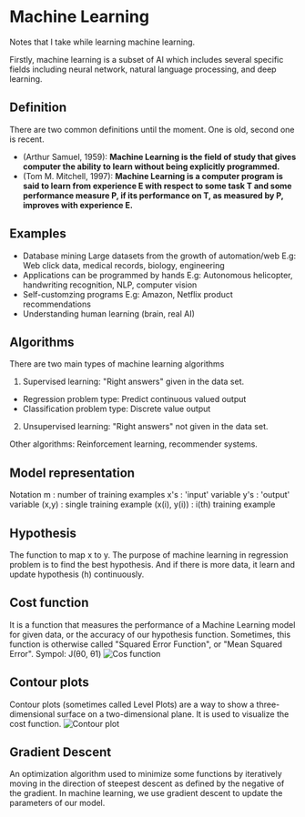 # Machine Learning
Notes that I take while learning machine learning.

Firstly, machine learning is a subset of AI which includes several specific fields including neural network, natural language processing, and deep learning.

## Definition
There are two common definitions until the moment. One is old, second one is recent.
* (Arthur Samuel, 1959): **Machine Learning is the field of study that gives computer the ability to learn without being explicitly programmed.**
* (Tom M. Mitchell, 1997): **Machine Learning is a computer program is said to learn from experience E with respect to some task T and some performance measure P, if its performance on T, as measured by P, improves with experience E.**

## Examples
* Database mining
  Large datasets from the growth of automation/web
  E.g: Web click data, medical records, biology, engineering
* Applications can be programmed by hands
  E.g: Autonomous helicopter, handwriting recognition, NLP, computer vision
* Self-customzing programs
  E.g: Amazon, Netflix product recommendations
* Understanding human learning (brain, real AI)

## Algorithms
There are two main types of machine learning algorithms
1. Supervised learning: "Right answers" given in the data set.
  * Regression problem type: Predict continuous valued output
  * Classification problem type: Discrete value output
2. Unsupervised learning: "Right answers" not given in the data set.

Other algorithms: Reinforcement learning, recommender systems.

## Model representation
Notation
m : number of training examples
x's : 'input' variable
y's : 'output' variable
(x,y) : single training example
(x(i), y(i)) : i(th) training example

## Hypothesis
The function to map x to y.
The purpose of machine learning in regression problem is to find the best hypothesis.
And if there is more data, it learn and update hypothesis (h) continuously.

## Cost function
It is a function that measures the performance of a Machine Learning model for given data, or the accuracy of our hypothesis function.
Sometimes, this function is otherwise called "Squared Error Function", or "Mean Squared Error".
Sympol: J(θ0, θ1)
![Cos function](https://i.pinimg.com/originals/43/7d/47/437d47ca32f469ded991b6d0194bb8e2.jpg)

## Contour plots
Contour plots (sometimes called Level Plots) are a way to show a three-dimensional surface on a two-dimensional plane. It is used to visualize the cost function.
![Contour plot](http://www.adeveloperdiary.com/wp-content/uploads/2018/11/How-to-visualize-Gradient-Descent-using-Contour-plot-in-Python-adeveloperdiary.com-1.jpg)

## Gradient Descent
An optimization algorithm used to minimize some functions by iteratively moving in the direction of steepest descent as defined by the negative of the gradient. In machine learning, we use gradient descent to update the parameters of our model.

